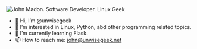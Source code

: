 <img src="https://raw.githubusercontent.com/unwisegeek/unwisegeek/main/header.gif" alt="John Madon. Software Developer. Linux Geek">

- 👋 Hi, I’m @unwisegeek
- 👀 I’m interested in Linux, Python, abd other programming related topics.
- 🌱 I’m currently learning Flask.
- 📫 How to reach me: john@unwisegeek.net 

<!---
unwisegeek/unwisegeek is a ✨ special ✨ repository because its `README.md` (this file) appears on your GitHub profile.
You can click the Preview link to take a look at your changes.
--->
